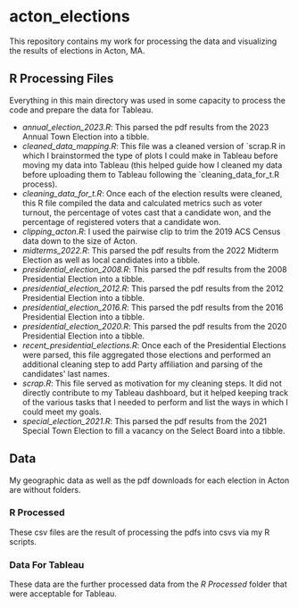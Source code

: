 # acton_elections
This repository contains my work for processing the data and visualizing the results of elections in Acton, MA.


<h2>R Processing Files</h2>
Everything in this main directory was used in some capacity to process the code and prepare the data for Tableau.

<body>
  <ul>
    <li><em>annual_election_2023.R</em>: This parsed the pdf results from the 2023 Annual Town Election into a tibble.</li>
    <li><em>cleaned_data_mapping.R</em>: This file was a cleaned version of `scrap.R</em> in which I brainstormed the type of plots I could make in Tableau before moving my data into Tableau (this helped guide how I cleaned my data before uploading them to Tableau following the `cleaning_data_for_t.R</em> process).</li>
    <li><em>cleaning_data_for_t.R</em>: Once each of the election results were cleaned, this R file compiled the data and calculated metrics such as voter turnout, the percentage of votes cast that a candidate won, and the percentage of registered voters that a candidate won.</li>
    <li><em>clipping_acton.R</em>: I used the pairwise clip to trim the 2019 ACS Census data down to the size of Acton.</li>
    <li><em>midterms_2022.R</em>: This parsed the pdf results from the 2022 Midterm Election as well as local candidates into a tibble.</li>
    <li><em>presidential_election_2008.R</em>: This parsed the pdf results from the 2008 Presidential Election into a tibble.</li>
    <li><em>presidential_election_2012.R</em>: This parsed the pdf results from the 2012 Presidential Election into a tibble.</li>
    <li><em>presidential_election_2016.R</em>: This parsed the pdf results from the 2016 Presidential Election into a tibble.</li>
    <li><em>presidential_election_2020.R</em>: This parsed the pdf results from the 2020 Presidential Election into a tibble.</li>
    <li><em>recent_presidential_elections.R</em>: Once each of the Presidential Elections were parsed, this file aggregated those elections and performed an additional cleaning step to add Party affiliation and parsing of the candidates' last names.</li>
    <li><em>scrap.R</em>: This file served as motivation for my cleaning steps. It did not directly contribute to my Tableau dashboard, but it helped keeping track of the various tasks that I needed to perform and list the ways in which I could meet my goals.</li>
    <li><em>special_election_2021.R</em>: This parsed the pdf results from the 2021 Special Town Election to fill a vacancy on the Select Board into a tibble.</li>
  </ul>
</body>

<h2> Data </h2>
My geographic data as well as the pdf downloads for each election in Acton are without folders.

<h3> R Processed </h3>
These csv files are the result of processing the pdfs into csvs via my R scripts.

<h3> Data For Tableau </h3>
These data are the further processed data from the <em>R Processed</em> folder that were acceptable for Tableau.
